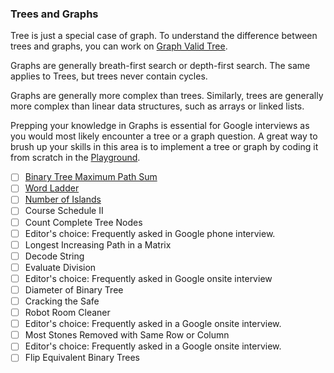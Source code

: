 ### Trees and Graphs
Tree is just a special case of graph. To understand the difference between trees and graphs, you can work on [Graph Valid Tree](./../../graph/graph_valid_tree.md).

Graphs are generally breath-first search or depth-first search. The same applies to Trees, but trees never contain cycles.

Graphs are generally more complex than trees. Similarly, trees are generally more complex than linear data structures, such as arrays or linked lists.

Prepping your knowledge in Graphs is essential for Google interviews as you would most likely encounter a tree or a graph question. A great way to brush up your skills in this area is to implement a tree or graph by coding it from scratch in the [Playground](https://leetcode.com/playground).

- [ ] [Binary Tree Maximum Path Sum](./../../trees/binary_tree_maximum_path_sum.md)
- [ ] [Word Ladder](./../../arrays/bfs/word_ladder.md)
- [ ] [Number of Islands](./../../recursive/backtrack/grid_traversal/number_of_islands.md)
- [ ] Course Schedule II
- [ ] Count Complete Tree Nodes
- [ ] Editor's choice: Frequently asked in Google phone interview.
- [ ] Longest Increasing Path in a Matrix
- [ ] Decode String
- [ ] Evaluate Division
- [ ] Editor's choice: Frequently asked in Google onsite interview
- [ ] Diameter of Binary Tree
- [ ] Cracking the Safe
- [ ] Robot Room Cleaner
- [ ] Editor's choice: Frequently asked in a Google onsite interview.
- [ ] Most Stones Removed with Same Row or Column
- [ ] Editor's choice: Frequently asked in a Google onsite interview.
- [ ] Flip Equivalent Binary Trees